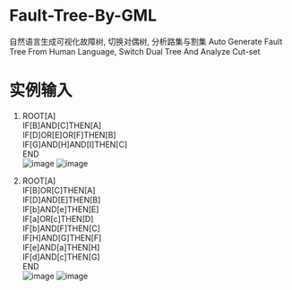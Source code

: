 
# Fault-Tree-By-GML

自然语言生成可视化故障树, 切换对偶树, 分析路集与割集 Auto Generate Fault Tree From Human Language, Switch Dual Tree And Analyze Cut-set

# 实例输入

1. ROOT[A]\
  IF[B]AND[C]THEN[A]\
  IF[D]OR[E]OR[F]THEN[B]\
  IF[G]AND[H]AND[I]THEN[C]\
  END\
  ![image](https://github.com/zty8023ys/Fault-Tree-By-GML/raw/master/example/test1_map.png)
  ![image](https://github.com/zty8023ys/Fault-Tree-By-GML/raw/master/example/test1_cutset.png)

2. ROOT[A]\
  IF[B]OR[C]THEN[A]\
  IF[D]AND[E]THEN[B]\
  IF[b]AND[e]THEN[E]\
  IF[a]OR[c]THEN[D]\
  IF[b]AND[F]THEN[C]\
  IF[H]AND[G]THEN[F]\
  IF[e]AND[a]THEN[H]\
  IF[d]AND[c]THEN[G]\
  END\
  ![image](https://github.com/zty8023ys/Fault-Tree-By-GML/raw/master/example/test2_map.png)
  ![image](https://github.com/zty8023ys/Fault-Tree-By-GML/raw/master/example/test2_cutset.png)

